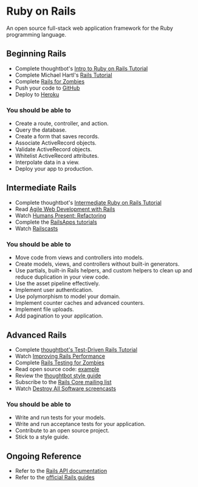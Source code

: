 # Ruby on Rails

An open source full-stack web application framework for the Ruby programming language.

## Beginning Rails

* Complete thoughtbot's [Intro to Ruby on Rails Tutorial](http://upcase.com/intro-to-ruby-on-rails)
* Complete Michael Hartl's [Rails Tutorial](http://ruby.railstutorial.org)
* Complete [Rails for Zombies](http://railsforzombies.org)
* Push your code to [GitHub](http://github.com)
* Deploy to [Heroku](http://heroku.com)

### You should be able to

* Create a route, controller, and action.
* Query the database.
* Create a form that saves records.
* Associate ActiveRecord objects.
* Validate ActiveRecord objects.
* Whitelist ActiveRecord attributes.
* Interpolate data in a view.
* Deploy your app to production.

## Intermediate Rails

* Complete thoughtbot's [Intermediate Ruby on Rails Tutorial](http://upcase.com/intermediate-ruby-on-rails)
* Read [Agile Web Development with Rails](http://pragprog.com/book/rails4/agile-web-development-with-rails-4)
* Watch [Humans Present: Refactoring](https://upcase.com/videos/refactoring)
* Complete the [RailsApps tutorials](https://tutorials.railsapps.org)
* Watch [Railscasts](http://railscasts.com)

### You should be able to

* Move code from views and controllers into models.
* Create models, views, and controllers without built-in generators.
* Use partials, built-in Rails helpers, and custom helpers to clean up and reduce duplication in your view code.
* Use the asset pipeline effectively.
* Implement user authentication.
* Use polymorphism to model your domain.
* Implement counter caches and advanced counters.
* Implement file uploads.
* Add pagination to your application.

## Advanced Rails

* Complete [thoughtbot's Test-Driven Rails Tutorial](https://upcase.com/test-driven-rails)
* Watch [Improving Rails Performance](https://upcase.com/improving-rails-performance)
* Complete [Rails Testing for Zombies](http://www.codeschool.com/courses/rails-testing-for-zombies)
* Read open source code: [example](https://github.com/copycopter/copycopter-server)
* Review the [thoughtbot style guide](https://github.com/thoughtbot/guides/tree/master/style)
* Subscribe to the [Rails Core mailing list](https://groups.google.com/forum/?fromgroups#!forum/rubyonrails-core)
* Watch [Destroy All Software screencasts](https://www.destroyallsoftware.com/screencasts)

### You should be able to

* Write and run tests for your models.
* Write and run acceptance tests for your application.
* Contribute to an open source project.
* Stick to a style guide.

## Ongoing Reference

* Refer to the [Rails API documentation](http://api.rubyonrails.org)
* Refer to the [official Rails guides](http://guides.rubyonrails.org)
